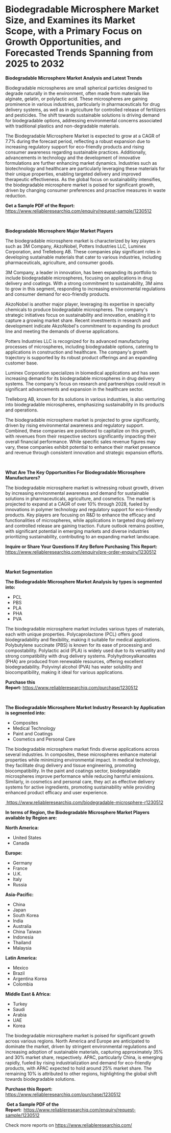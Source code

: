 <p><h1>Biodegradable Microsphere Market Size, and Examines its Market Scope, with a Primary Focus on Growth Opportunities, and Forecasted Trends Spanning from 2025 to 2032</h1></p><p><strong>Biodegradable Microsphere Market Analysis and Latest Trends</strong></p>
<p><p>Biodegradable microspheres are small spherical particles designed to degrade naturally in the environment, often made from materials like alginate, gelatin, or polylactic acid. These microspheres are gaining prominence in various industries, particularly in pharmaceuticals for drug delivery systems, as well as in agriculture for controlled release of fertilizers and pesticides. The shift towards sustainable solutions is driving demand for biodegradable options, addressing environmental concerns associated with traditional plastics and non-degradable materials.</p><p>The Biodegradable Microsphere Market is expected to grow at a CAGR of 7.7% during the forecast period, reflecting a robust expansion due to increasing regulatory support for eco-friendly products and rising consumer awareness regarding sustainable practices. Additionally, advancements in technology and the development of innovative formulations are further enhancing market dynamics. Industries such as biotechnology and healthcare are particularly leveraging these materials for their unique properties, enabling targeted delivery and improved therapeutic effectiveness. As the global focus on sustainability intensifies, the biodegradable microsphere market is poised for significant growth, driven by changing consumer preferences and proactive measures in waste reduction.</p></p>
<p><strong>Get a Sample PDF of the Report:&nbsp;</strong> <a href="https://www.reliableresearchiq.com/enquiry/request-sample/1230512?utm_campaign=2443&utm_medium=2&utm_source=Github&utm_content=ia&utm_term=01042025&utm_id=biodegradable-microsphere">https://www.reliableresearchiq.com/enquiry/request-sample/1230512</a></p>
<p>&nbsp;</p>
<p><strong>Biodegradable Microsphere Major Market Players</strong></p>
<p><p>The biodegradable microsphere market is characterized by key players such as 3M Company, AkzoNobel, Potters Industries LLC, Luminex Corporation, and Trelleborg AB. These companies play significant roles in developing sustainable materials that cater to various industries, including pharmaceuticals, agriculture, and consumer goods.</p><p>3M Company, a leader in innovation, has been expanding its portfolio to include biodegradable microspheres, focusing on applications in drug delivery and coatings. With a strong commitment to sustainability, 3M aims to grow in this segment, responding to increasing environmental regulations and consumer demand for eco-friendly products.</p><p>AkzoNobel is another major player, leveraging its expertise in specialty chemicals to produce biodegradable microspheres. The company's strategic initiatives focus on sustainability and innovation, enabling it to capture a growing market share. Recent investments in research and development indicate AkzoNobel's commitment to expanding its product line and meeting the demands of diverse applications.</p><p>Potters Industries LLC is recognized for its advanced manufacturing processes of microspheres, including biodegradable options, catering to applications in construction and healthcare. The company's growth trajectory is supported by its robust product offerings and an expanding customer base.</p><p>Luminex Corporation specializes in biomedical applications and has seen increasing demand for its biodegradable microspheres in drug delivery systems. The company's focus on research and partnerships could result in significant advancements and expansion in the healthcare sector.</p><p>Trelleborg AB, known for its solutions in various industries, is also venturing into biodegradable microspheres, emphasizing sustainability in its products and operations.</p><p>The biodegradable microsphere market is projected to grow significantly, driven by rising environmental awareness and regulatory support. Combined, these companies are positioned to capitalize on this growth, with revenues from their respective sectors significantly impacting their overall financial performance. While specific sales revenue figures may vary, these companies exhibit potential to enhance their market presence and revenue through consistent innovation and strategic expansion efforts.</p></p>
<p>&nbsp;</p>
<p><strong>What Are The Key Opportunities For Biodegradable Microsphere Manufacturers?</strong></p>
<p><p>The biodegradable microsphere market is witnessing robust growth, driven by increasing environmental awareness and demand for sustainable solutions in pharmaceuticals, agriculture, and cosmetics. The market is projected to expand at a CAGR of over 10% through 2028, fueled by innovations in polymer technology and regulatory support for eco-friendly products. Key players are focusing on R&D to enhance the efficacy and functionalities of microspheres, while applications in targeted drug delivery and controlled release are gaining traction. Future outlook remains positive, with significant potential in emerging markets and diverse industries prioritizing sustainability, contributing to an expanding market landscape.</p></p>
<p><strong>Inquire or Share Your Questions If Any Before Purchasing This Report:</strong> <a href="https://www.reliableresearchiq.com/enquiry/pre-order-enquiry/1230512?utm_campaign=2443&utm_medium=2&utm_source=Github&utm_content=ia&utm_term=01042025&utm_id=biodegradable-microsphere">https://www.reliableresearchiq.com/enquiry/pre-order-enquiry/1230512</a></p>
<p>&nbsp;</p>
<p><strong>Market Segmentation</strong></p>
<p><strong>The Biodegradable Microsphere Market Analysis by types is segmented into:</strong></p>
<p><ul><li>PCL</li><li>PBS</li><li>PLA</li><li>PHA</li><li>PVA</li></ul></p>
<p><p>The biodegradable microsphere market includes various types of materials, each with unique properties. Polycaprolactone (PCL) offers good biodegradability and flexibility, making it suitable for medical applications. Polybutylene succinate (PBS) is known for its ease of processing and compostability. Polylactic acid (PLA) is widely used due to its versatility and strong compatibility with drug delivery systems. Polyhydroxyalkanoates (PHA) are produced from renewable resources, offering excellent biodegradability. Polyvinyl alcohol (PVA) has water solubility and biocompatibility, making it ideal for various applications.</p></p>
<p><strong>Purchase this Report:&nbsp;</strong><a href="https://www.reliableresearchiq.com/purchase/1230512?utm_campaign=2443&utm_medium=2&utm_source=Github&utm_content=ia&utm_term=01042025&utm_id=biodegradable-microsphere">https://www.reliableresearchiq.com/purchase/1230512</a></p>
<p>&nbsp;</p>
<p><strong>The Biodegradable Microsphere Market Industry Research by Application is segmented into:</strong></p>
<p><ul><li>Composites</li><li>Medical Technology</li><li>Paint and Coatings</li><li>Cosmetics and Personal Care</li></ul></p>
<p><p>The biodegradable microsphere market finds diverse applications across several industries. In composites, these microspheres enhance material properties while minimizing environmental impact. In medical technology, they facilitate drug delivery and tissue engineering, promoting biocompatibility. In the paint and coatings sector, biodegradable microspheres improve performance while reducing harmful emissions. Similarly, in cosmetics and personal care, they act as effective delivery systems for active ingredients, promoting sustainability while providing enhanced product efficacy and user experience.</p></p>
<p><a href="https://www.reliableresearchiq.com/biodegradable-microsphere-r1230512?utm_campaign=2443&utm_medium=2&utm_source=Github&utm_content=ia&utm_term=01042025&utm_id=biodegradable-microsphere">&nbsp;https://www.reliableresearchiq.com/biodegradable-microsphere-r1230512</a></p>
<p><strong>In terms of Region, the Biodegradable Microsphere Market Players available by Region are:</strong></p>
<p>
    <p> <strong> North America: </strong>
        <ul>
            <li>United States</li>
            <li>Canada</li>
        </ul>
        </p> 
    <p> <strong> Europe: </strong>
        <ul>
            <li>Germany</li>
            <li>France</li>
            <li>U.K.</li>
            <li>Italy</li>
            <li>Russia</li>
        </ul>
        </p> 
    <p> <strong> Asia-Pacific: </strong>
        <ul>
            <li>China</li>
            <li>Japan</li>
            <li>South Korea</li>
            <li>India</li>
            <li>Australia</li>
            <li>China Taiwan</li>
            <li>Indonesia</li>
            <li>Thailand</li>
            <li>Malaysia</li>
        </ul>
        </p> 
    <p> <strong> Latin America: </strong>
        <ul>
            <li>Mexico</li>
            <li>Brazil</li>
            <li>Argentina Korea</li>
            <li>Colombia</li>
        </ul>
        </p> 
    <p> <strong> Middle East & Africa: </strong>
        <ul>
            <li>Turkey</li>
            <li>Saudi</li>
            <li>Arabia</li>
            <li>UAE</li>
            <li>Korea</li>
        </ul>
    </p>
    </p>
<p><p>The biodegradable microsphere market is poised for significant growth across various regions. North America and Europe are anticipated to dominate the market, driven by stringent environmental regulations and increasing adoption of sustainable materials, capturing approximately 35% and 30% market share, respectively. APAC, particularly China, is emerging rapidly, fueled by rising industrialization and demand for eco-friendly products, with APAC expected to hold around 25% market share. The remaining 10% is attributed to other regions, highlighting the global shift towards biodegradable solutions.</p></p>
<p><strong>Purchase this Report: </strong><a href="https://www.reliableresearchiq.com/purchase/1230512?utm_campaign=2443&utm_medium=2&utm_source=Github&utm_content=ia&utm_term=01042025&utm_id=biodegradable-microsphere">https://www.reliableresearchiq.com/purchase/1230512</a></p>
<p>&nbsp;<strong>Get a Sample PDF of the Report:&nbsp;&nbsp;</strong><a href="https://www.reliableresearchiq.com/enquiry/request-sample/1230512?utm_campaign=2443&utm_medium=2&utm_source=Github&utm_content=ia&utm_term=01042025&utm_id=biodegradable-microsphere">https://www.reliableresearchiq.com/enquiry/request-sample/1230512</a></p>
<p><strong></strong></p>
<p>Check more reports on <a href="https://www.reliableresearchiq.com/?utm_campaign=2443&utm_medium=2&utm_source=Github&utm_content=ia&utm_term=01042025&utm_id=biodegradable-microsphere">https://www.reliableresearchiq.com/</a></p>